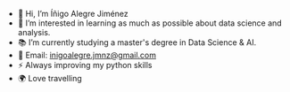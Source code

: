 - 👋 Hi, I’m Íñigo Alegre Jiménez
- 👀 I’m interested in learning as much as possible about data science and analysis. 
- 📚 I’m currently studying a master's degree in Data Science & AI. 
- 📲 Email: inigoalegre.jmnz@gmail.com
- ⚡ Always improving my python skills
- 🌍 Love travelling 
<!---
ialegrejmnz/ialegrejmnz is a ✨ special ✨ repository because its `README.md` (this file) appears on your GitHub profile.
You can click the Preview link to take a look at your changes.
--->
